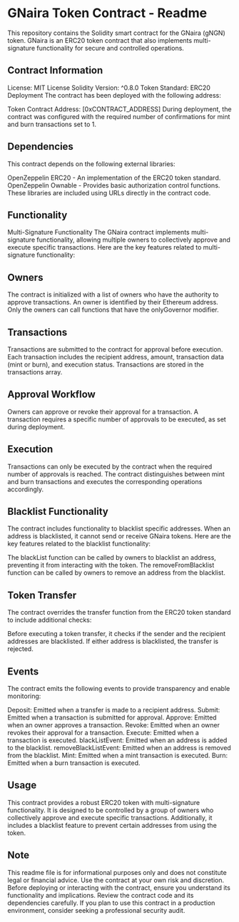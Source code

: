 # GNaira Token Contract - Readme

This repository contains the Solidity smart contract for the GNaira (gNGN) token. GNaira is an ERC20 token contract that also implements multi-signature functionality for secure and controlled operations.

## Contract Information

License: MIT License
Solidity Version: ^0.8.0
Token Standard: ERC20
Deployment
The contract has been deployed with the following address:

Token Contract Address: [0xCONTRACT_ADDRESS]
During deployment, the contract was configured with the required number of confirmations for mint and burn transactions set to 1.

## Dependencies

This contract depends on the following external libraries:

OpenZeppelin ERC20 - An implementation of the ERC20 token standard.
OpenZeppelin Ownable - Provides basic authorization control functions.
These libraries are included using URLs directly in the contract code.

## Functionality

Multi-Signature Functionality
The GNaira contract implements multi-signature functionality, allowing multiple owners to collectively approve and execute specific transactions. Here are the key features related to multi-signature functionality:

## Owners

The contract is initialized with a list of owners who have the authority to approve transactions.
An owner is identified by their Ethereum address.
Only the owners can call functions that have the onlyGovernor modifier.

## Transactions

Transactions are submitted to the contract for approval before execution.
Each transaction includes the recipient address, amount, transaction data (mint or burn), and execution status.
Transactions are stored in the transactions array.

## Approval Workflow

Owners can approve or revoke their approval for a transaction.
A transaction requires a specific number of approvals to be executed, as set during deployment.

## Execution

Transactions can only be executed by the contract when the required number of approvals is reached.
The contract distinguishes between mint and burn transactions and executes the corresponding operations accordingly.

## Blacklist Functionality

The contract includes functionality to blacklist specific addresses. When an address is blacklisted, it cannot send or receive GNaira tokens. Here are the key features related to the blacklist functionality:

The blackList function can be called by owners to blacklist an address, preventing it from interacting with the token.
The removeFromBlacklist function can be called by owners to remove an address from the blacklist.

## Token Transfer

The contract overrides the transfer function from the ERC20 token standard to include additional checks:

Before executing a token transfer, it checks if the sender and the recipient addresses are blacklisted. If either address is blacklisted, the transfer is rejected.

## Events

The contract emits the following events to provide transparency and enable monitoring:

Deposit: Emitted when a transfer is made to a recipient address.
Submit: Emitted when a transaction is submitted for approval.
Approve: Emitted when an owner approves a transaction.
Revoke: Emitted when an owner revokes their approval for a transaction.
Execute: Emitted when a transaction is executed.
blackListEvent: Emitted when an address is added to the blacklist.
removeBlackListEvent: Emitted when an address is removed from the blacklist.
Mint: Emitted when a mint transaction is executed.
Burn: Emitted when a burn transaction is executed.

## Usage
This contract provides a robust ERC20 token with multi-signature functionality. It is designed to be controlled by a group of owners who collectively approve and execute specific transactions. Additionally, it includes a blacklist feature to prevent certain addresses from using the token.

## Note
  This readme file is for informational purposes only and does not constitute legal or financial advice. Use the contract at your own risk and discretion. Before deploying or interacting with the contract, ensure you understand its functionality and implications. Review the contract code and its dependencies carefully. If you plan to use this contract in a production environment, consider seeking a professional security audit.




